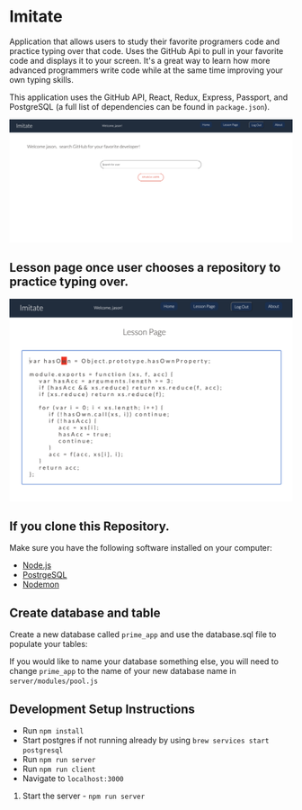 # Imitate

Application that allows users to study their favorite programers code and practice typing over that code. Uses the GitHub Api to pull in your favorite code and displays it to your screen. It's a great way to learn how more advanced programmers write code while at the same time improving your own typing skills.

This application uses the GitHub API, React, Redux, Express, Passport, and PostgreSQL (a full list of dependencies can be found in `package.json`).

![Image of User Page](./public/Imitate-user-page.png)

## Lesson page once user chooses a repository to practice typing over.

![Image of Lesson Page](./public/lesson-page.png)

## If you clone this Repository.

Make sure you have the following software installed on your computer:

- [Node.js](https://nodejs.org/en/)
- [PostrgeSQL](https://www.postgresql.org/)
- [Nodemon](https://nodemon.io/)

## Create database and table

Create a new database called `prime_app` and use the database.sql file to populate your tables:

If you would like to name your database something else, you will need to change `prime_app` to the name of your new database name in `server/modules/pool.js`

## Development Setup Instructions

- Run `npm install`
- Start postgres if not running already by using `brew services start postgresql`
- Run `npm run server`
- Run `npm run client`
- Navigate to `localhost:3000`

1. Start the server - `npm run server`
